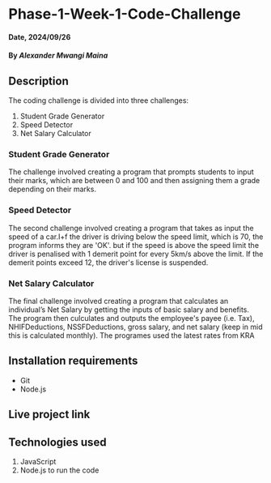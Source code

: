 # Phase-1-Week-1-Code-Challenge

#### Date, 2024/09/26

#### By *Alexander Mwangi Maina*

## Description 
The coding challenge is divided into three challenges:
1. Student Grade Generator
2. Speed Detector
3. Net Salary Calculator


### Student Grade Generator
The challenge involved creating a program that prompts students to input their marks, which are between 0 and 100 and then assigning them a grade depending on their marks.


### Speed Detector
The second challenge involved creating a program that takes as input the speed of a car.I+f the driver is driving below the speed limit, which is 70, the program informs they are 'OK'. but if the speed is above the speed limit the driver is penalised with 1 demerit point for every 5km/s above the limit. If the demerit points exceed 12, the driver's license is suspended. 


### Net Salary Calculator
The final challenge involved creating a program that calculates an individual’s Net Salary by getting the inputs of basic salary and benefits. The program then culculates and outputs the employee's payee (i.e. Tax), NHIFDeductions, NSSFDeductions, gross salary, and net salary (keep in mid this is calculated monthly). The programes used the latest rates from KRA

## Installation requirements
- Git
- Node.js

## Live project link

## Technologies used
1. JavaScript
2. Node.js to run the code
